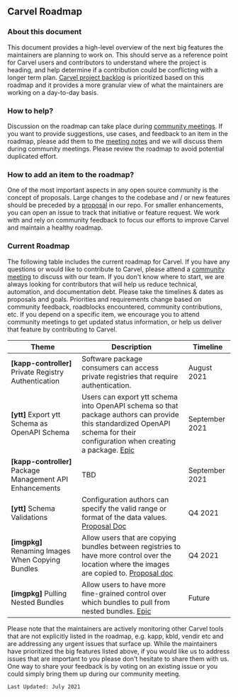 ## Carvel Roadmap

### About this document
This document provides a high-level overview of the next big features the maintainers are planning to work on. This should serve as a reference point for Carvel users and contributors to understand where the project is heading, and help determine if a contribution could be conflicting with a longer term plan. [Carvel project backlog](https://app.zenhub.com/workspaces/carvel-backlog-6013063a24147d0011410709/) is prioritized based on this roadmap and it provides a more granular view of what the maintainers are working on a day-to-day basis.  

### How to help?
Discussion on the roadmap can take place during [community meetings](https://carvel.dev/community/). If you want to provide suggestions, use cases, and feedback to an item in the roadmap, please add them to the [meeting notes](https://hackmd.io/F7g3RT2hR3OcIh-Iznk2hw) and we will discuss them during community meetings. Please review the roadmap to avoid potential duplicated effort.

### How to add an item to the roadmap?
One of the most important aspects in any open source community is the concept of proposals. Large changes to the codebase and / or new features should be preceded by a [proposal](https://github.com/vmware-tanzu/carvel-community/tree/develop/proposals) in our repo.
For smaller enhancements, you can open an issue to track that initiative or feature request.
We work with and rely on community feedback to focus our efforts to improve Carvel and maintain a healthy roadmap.

### Current Roadmap
The following table includes the current roadmap for Carvel. If you have any questions or would like to contribute to Carvel, please attend a [community meeting](https://carvel.dev/community/) to discuss with our team. If you don't know where to start, we are always looking for contributors that will help us reduce technical, automation, and documentation debt.
Please take the timelines & dates as proposals and goals. Priorities and requirements change based on community feedback, roadblocks encountered, community contributions, etc. If you depend on a specific item, we encourage you to attend community meetings to get updated status information, or help us deliver that feature by contributing to Carvel.



|Theme|Description|Timeline|
|---|---|---|
|**[kapp-controller]** Private Registry Authentication | Software package consumers can access private registries that require authentication. | August 2021 |
|**[ytt]** Export ytt Schema as OpenAPI Schema|Users can export ytt schema into OpenAPI schema so that package authors can provide this standardized OpenAPI schema for their configuration when creating a package. [Epic](https://app.zenhub.com/workspaces/carvel-backlog-6013063a24147d0011410709/issues/vmware-tanzu/carvel-ytt/357) |September 2021|
|**[kapp-controller]** Package Management API Enhancements| TBD | September 2021|
|**[ytt]** Schema Validations|Configuration authors can specify the valid range or format of the data values. [Proposal Doc](https://hackmd.io/pODV3wzbT56MbQTxbQOOKQ#Part-7-Validating-Documents) |Q4 2021|
|**[imgpkg]** Renaming Images When Copying Bundles | Allow users that are copying bundles between registries to have more control over the location where the images are copied to. [Proposal doc](https://github.com/vmware-tanzu/carvel-community/tree/003-copy-bundles-with-rename/proposals/imgpkg/003-copy-bundles-with-rename) |Q4 2021|
|**[imgpkg]** Pulling Nested Bundles| Allow users to have more fine-grained control over which bundles to pull from nested bundles. [Epic](https://app.zenhub.com/workspaces/carvel-backlog-6013063a24147d0011410709/issues/vmware-tanzu/carvel-imgpkg/120) |Future|

Please note that the maintainers are actively monitoring other Carvel tools that are not explicitly listed in the roadmap, e.g. kapp, kbld, vendir etc and are addressing any urgent issues that surface up. While the maintainers have prioritized the big features listed above, if you would like us to address issues that are important to you please don't hesitate to share them with us. One way to share your feedback is by voting on an existing issue or you could simply bring them up during our community meeting.

`Last Updated: July 2021`

